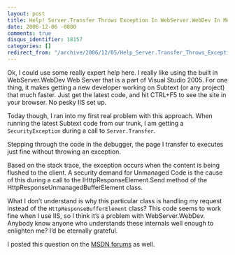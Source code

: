 ```yaml
---
layout: post
title: Help! Server.Transfer Throws Exception In WebServer.WebDev In Medium Trust
date: 2006-12-06 -0800
comments: true
disqus_identifier: 18157
categories: []
redirect_from: "/archive/2006/12/05/Help_Server.Transfer_Throws_Exception_In_WebServer.WebDev_In_Medium_Trust.aspx/"
---
```


Ok, I could use some really expert help here. I really like using the
built in WebServer.WebDev Web Server that is a part of Visual Studio
2005. For one thing, it makes getting a new developer working on Subtext
(or any project) that much faster. Just get the latest code, and hit
CTRL+F5 to see the site in your browser. No pesky IIS set up.

Today though, I ran into my first real problem with this approach. When
running the latest Subtext code from our trunk, I am getting a
`SecurityException` during a call to `Server.Transfer`.

Stepping through the code in the debugger, the page I transfer to
executes just fine without throwing an exception.

Based on the stack trace, the exception occurs when the content is being
flushed to the client. A security demand for Unmanaged Code is the cause
of this during a call to the IHttpResponseElement.Send method of the
HttpResponseUnmanagedBufferElement class.

What I don’t understand is why this particular class is handling my
request instead of the `HttpResponseBufferElement` class? This code
seems to work fine when I use IIS, so I think it’s a problem with
WebServer.WebDev. Anybody know anyone who understands these internals
well enough to enlighten me? I’d be eternally grateful.

I posted this question on the [MSDN
forums](http://forums.microsoft.com/MSDN/ShowPost.aspx?PostID=993855&SiteID=1&mode=1 "MSDN Forums")
as well.

